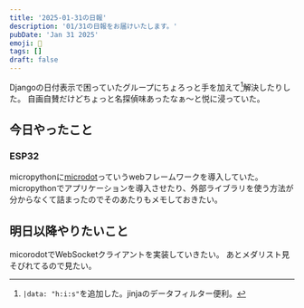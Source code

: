 ```yaml
---
title: '2025-01-31の日報'
description: '01/31の日報をお届けいたします。'
pubDate: 'Jan 31 2025'
emoji: 🦊
tags: []
draft: false
---
```


Djangoの日付表示で困っていたグループにちょろっと手を加えて[^1]解決したりした。
自画自賛だけどちょっと名探偵味あったなぁ〜と悦に浸っていた。

## 今日やったこと

### ESP32

micropythonに[microdot](https://github.com/miguelgrinberg/microdot)っていうwebフレームワークを導入していた。
micropythonでアプリケーションを導入させたり、外部ライブラリを使う方法が分からなくて詰まったのでそのあたりもメモしておきたい。

## 明日以降やりたいこと

micorodotでWebSocketクライアントを実装していきたい。
あとメダリスト見そびれてるので見たい。

[^1]: `|data: "h:i:s"`を追加した。jinjaのデータフィルター便利。
